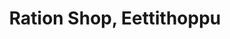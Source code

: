 ---
title: "Ration Shop, Eettithoppu"
url: /eattithoppu/ration-shop-eettithoppu/
shop: Lebensmittel
---